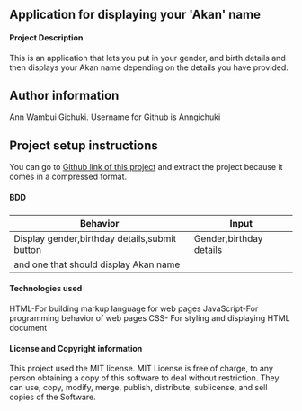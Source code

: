 ## Application for displaying your 'Akan' name
#### Project Description
This is an application that lets you put in your gender, and birth details and then displays your Akan name depending on the details you have provided.
## Author information
Ann Wambui Gichuki. Username for Github is Anngichuki
## Project setup instructions
You can go to [Github link of this project](https://github.com/Anngichuki/Ip-wk2.git) and extract the project because it comes in a compressed format. 
#### BDD
### 

Behavior |Input         |    
----------- | -------------
Display gender,birthday details,submit button| Gender,birthday details
and one that should display Akan name | 

#### Technologies used
HTML-For building markup language for web pages
JavaScript-For programming behavior of web pages
CSS- For styling and displaying HTML document 
#### License and Copyright information
This project used the MIT license. MIT License is free of charge, to any person obtaining a copy of this software to deal without restriction. They can use, copy, modify, merge, publish, distribute, sublicense, and sell
copies of the Software.

